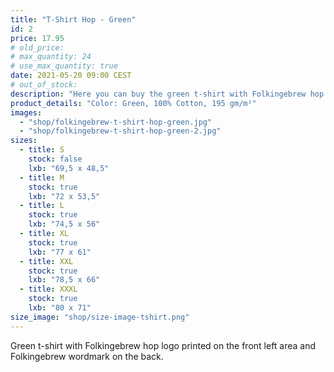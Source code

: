 ```yaml
---
title: "T-Shirt Hop - Green"
id: 2
price: 17.95
# old_price:
# max_quantity: 24
# use_max_quantity: true
date: 2021-05-20 09:00 CEST
# out_of_stock:
description: "Here you can buy the green t-shirt with Folkingebrew hop logo printed on the front left area and Folkingebrew wordmark on the back."
product_details: "Color: Green, 100% Cotton, 195 gm/m²"
images:
  - "shop/folkingebrew-t-shirt-hop-green.jpg"
  - "shop/folkingebrew-t-shirt-hop-green-2.jpg"
sizes:
  - title: S
    stock: false
    lxb: "69,5 x 48,5"
  - title: M
    stock: true
    lxb: "72 x 53,5"
  - title: L
    stock: true
    lxb: "74,5 x 56"
  - title: XL
    stock: true
    lxb: "77 x 61"
  - title: XXL
    stock: true
    lxb: "78,5 x 66"
  - title: XXXL
    stock: true
    lxb: "80 x 71"
size_image: "shop/size-image-tshirt.png"
---
```


Green t-shirt with Folkingebrew hop logo printed on the front left area and Folkingebrew wordmark on the back.
